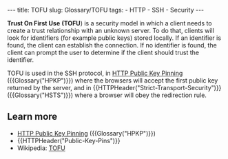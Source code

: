 --- title: TOFU slug: Glossary/TOFU tags: - HTTP - SSH - Security ---

**Trust On First Use** **(TOFU**) is a security model in which a client needs to create a trust relationship with an unknown server. To do that, clients will look for identifiers (for example public keys) stored locally. If an identifier is found, the client can establish the connection. If no identifier is found, the client can prompt the user to determine if the client should trust the identifier.

TOFU is used in the SSH protocol, in [HTTP Public Key Pinning](/en-US/docs/Web/HTTP/Public_Key_Pinning) ({{Glossary("HPKP")}}) where the browsers will accept the first public key returned by the server, and in {{HTTPHeader("Strict-Transport-Security")}}  ({{Glossary("HSTS")}}) where a browser will obey the redirection rule.

## Learn more

- [HTTP Public Key Pinning](/en-US/docs/Web/HTTP/Public_Key_Pinning) ({{Glossary("HPKP")}})
- {{HTTPHeader("Public-Key-Pins")}}
- Wikipedia: [TOFU](https://en.wikipedia.org/wiki/Trust_on_first_use)

